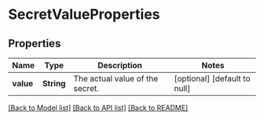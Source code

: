# SecretValueProperties

## Properties
Name | Type | Description | Notes
------------ | ------------- | ------------- | -------------
**value** | **String** | The actual value of the secret. | [optional] [default to null]

[[Back to Model list]](../README.md#documentation-for-models) [[Back to API list]](../README.md#documentation-for-api-endpoints) [[Back to README]](../README.md)


